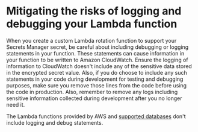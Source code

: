 # Mitigating the risks of logging and debugging your Lambda function<a name="best-practice_lamda-debug-statements"></a>

When you create a custom Lambda rotation function to support your Secrets Manager secret, be careful about including debugging or logging statements in your function\. These statements can cause information in your function to be written to Amazon CloudWatch\. Ensure the logging of information to CloudWatch doesn't include any of the sensitive data stored in the encrypted secret value\. Also, if you do choose to include any such statements in your code during development for testing and debugging purposes, make sure you remove those lines from the code before using the code in production\. Also, remember to remove any logs including sensitive information collected during development after you no longer need it\.

The Lambda functions provided by AWS and [supported databases](intro.md#full-rotation-support) don't include logging and debug statements\. 